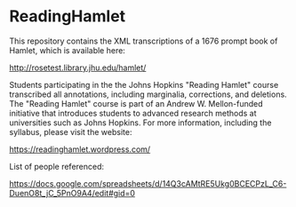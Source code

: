 # ReadingHamlet
This repository contains the XML transcriptions of a 1676 prompt book of Hamlet, which is available here: 

http://rosetest.library.jhu.edu/hamlet/

Students participating in the the Johns Hopkins "Reading Hamlet" course transcribed all annotations, including marginalia, corrections, and deletions. The "Reading Hamlet" course is part of an Andrew W. Mellon-funded initiative that introduces students to advanced research methods at universities such as Johns Hopkins. For more information, including the syllabus, please visit the website:

https://readinghamlet.wordpress.com/

List of people referenced:

https://docs.google.com/spreadsheets/d/14Q3cAMtRE5Ukg0BCECPzL_C6-DuenO8t_jC_5PnO9A4/edit#gid=0
